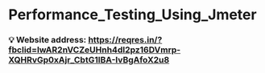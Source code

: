 # Performance_Testing_Using_Jmeter

### 💡 Website address: https://reqres.in/?fbclid=IwAR2nVCZeUHnh4dl2pz16DVmrp-XQHRvGp0xAjr_CbtG1lBA-IvBgAfoX2u8
